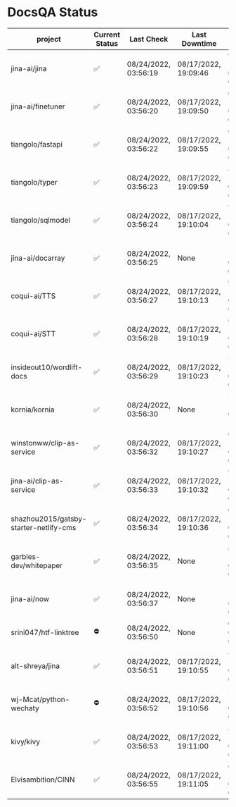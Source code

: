 # DocsQA Status

|               project                |Current Status|     Last Check     |   Last Downtime    |              % Uptime              |
|--------------------------------------|--------------|--------------------|--------------------|------------------------------------|
|jina-ai/jina                          |✅            |08/24/2022, 03:56:19|08/17/2022, 19:09:46|95.252 (since 08/15/2022, 07:09:42) |
|jina-ai/finetuner                     |✅            |08/24/2022, 03:56:20|08/17/2022, 19:09:50|69.545 (since 08/15/2022, 07:09:42) |
|tiangolo/fastapi                      |✅            |08/24/2022, 03:56:22|08/17/2022, 19:09:55|69.549 (since 08/15/2022, 07:09:42) |
|tiangolo/typer                        |✅            |08/24/2022, 03:56:23|08/17/2022, 19:09:59|89.765 (since 08/15/2022, 07:09:42) |
|tiangolo/sqlmodel                     |✅            |08/24/2022, 03:56:24|08/17/2022, 19:10:04|95.266 (since 08/15/2022, 07:09:42) |
|jina-ai/docarray                      |✅            |08/24/2022, 03:56:25|None                |100.000 (since 08/24/2022, 01:39:12)|
|coqui-ai/TTS                          |✅            |08/24/2022, 03:56:27|08/17/2022, 19:10:13|95.264 (since 08/15/2022, 07:09:42) |
|coqui-ai/STT                          |✅            |08/24/2022, 03:56:28|08/17/2022, 19:10:19|69.550 (since 08/15/2022, 07:09:42) |
|insideout10/wordlift-docs             |✅            |08/24/2022, 03:56:29|08/17/2022, 19:10:23|37.046 (since 08/15/2022, 07:09:42) |
|kornia/kornia                         |✅            |08/24/2022, 03:56:30|None                |29.126 (since 08/23/2022, 16:11:04) |
|winstonww/clip-as-service             |✅            |08/24/2022, 03:56:32|08/17/2022, 19:10:27|69.550 (since 08/15/2022, 07:09:42) |
|jina-ai/clip-as-service               |✅            |08/24/2022, 03:56:33|08/17/2022, 19:10:32|95.273 (since 08/15/2022, 07:09:42) |
|shazhou2015/gatsby-starter-netlify-cms|✅            |08/24/2022, 03:56:34|08/17/2022, 19:10:36|69.550 (since 08/15/2022, 07:09:42) |
|garbles-dev/whitepaper                |✅            |08/24/2022, 03:56:35|None                |41.199 (since 08/24/2022, 01:39:12) |
|jina-ai/now                           |✅            |08/24/2022, 03:56:37|None                |100.000 (since 08/24/2022, 01:39:12)|
|srini047/htf-linktree                 |⛔️           |08/24/2022, 03:56:50|None                |0.000 (since 08/24/2022, 01:39:12)  |
|alt-shreya/jina                       |✅            |08/24/2022, 03:56:51|08/17/2022, 19:10:55|88.987 (since 08/15/2022, 07:09:42) |
|wj-Mcat/python-wechaty                |⛔️           |08/24/2022, 03:56:52|08/17/2022, 19:10:56|27.591 (since 08/15/2022, 07:09:42) |
|kivy/kivy                             |✅            |08/24/2022, 03:56:53|08/17/2022, 19:11:00|88.989 (since 08/15/2022, 07:09:42) |
|Elvisambition/CINN                    |✅            |08/24/2022, 03:56:55|08/17/2022, 19:11:05|63.275 (since 08/15/2022, 07:09:42) |
